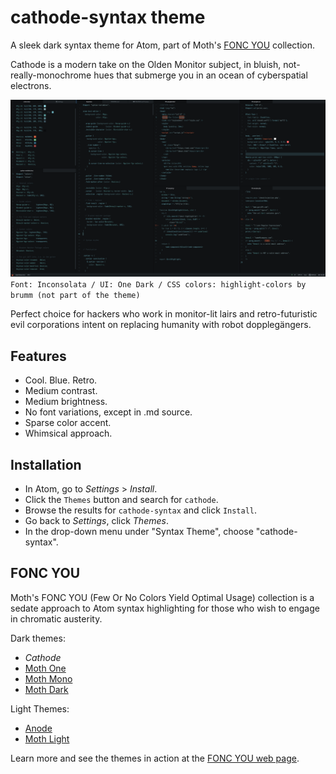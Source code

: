 # cathode-syntax theme

A sleek dark syntax theme for Atom, part of Moth's [FONC YOU](https://germanponte.com/moth/foncyou/) collection.

Cathode is a modern take on the Olden Monitor subject, in bluish, not-really-monochrome hues that submerge you in an ocean of cyberspatial electrons.

![Cathode Screenshot](https://raw.githubusercontent.com/moth-g/cathode-syntax/master/cathode_ss01.png)
`Font: Inconsolata / UI: One Dark / CSS colors: highlight-colors by brumm (not part of the theme)`

Perfect choice for hackers who work in monitor-lit lairs and retro-futuristic evil corporations intent on replacing humanity with robot dopplegängers.

## Features

+ Cool. Blue. Retro.
+ Medium contrast.
+ Medium brightness.
+ No font variations, except in .md source.
+ Sparse color accent.
+ Whimsical approach.


## Installation

+ In Atom, go to *Settings* > *Install*.
+ Click the `Themes` button and search for `cathode`.
+ Browse the results for `cathode-syntax` and click `Install`.
+ Go back to *Settings*, click *Themes*.
+ In the drop-down menu under "Syntax Theme", choose "cathode-syntax".

## FONC YOU

Moth's FONC YOU (Few Or No Colors Yield Optimal Usage) collection is a sedate approach to Atom syntax highlighting for those who wish to engage in chromatic austerity.

Dark themes:

+ *Cathode*
+ [Moth One](https://github.com/moth-g/moth-one-syntax)
+ [Moth Mono](https://github.com/moth-g/moth-mono-syntax)
+ [Moth Dark](https://github.com/moth-g/moth-dark-syntax)

Light Themes:

+ [Anode](https://github.com/moth-g/anode-syntax)
+ [Moth Light](https://github.com/moth-g/moth-light-syntax)

Learn more and see the themes in action at the [FONC YOU web page](https://germanponte.com/moth/foncyou/).
